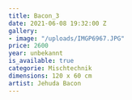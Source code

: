 ```yaml
---
title: Bacon_3
date: 2021-06-08 19:32:00 Z
gallery:
- image: "/uploads/IMGP6967.JPG"
price: 2600
year: unbekannt
is_available: true
categorie: Mischtechnik
dimensions: 120 x 60 cm
artist: Jehuda Bacon
---
```



